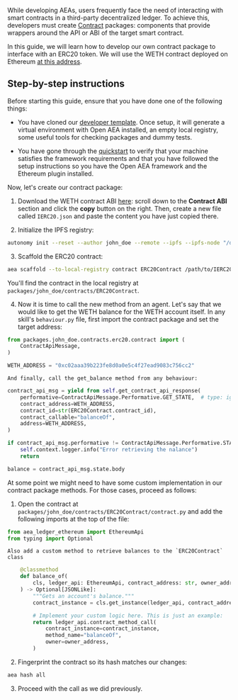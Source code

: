 While developing AEAs, users frequently face the need of interacting with smart contracts in a third-party decentralized ledger. To achieve this, developers must create <a href="../contract">Contract</a> packages: components that provide wrappers around the API or ABI of the target smart contract.

In this guide, we will learn how to develop our own contract package to interface with an ERC20 token. We will use the WETH contract deployed on Ethereum [at this address](https://etherscan.io/token/0xc02aaa39b223fe8d0a0e5c4f27ead9083c756cc2#readContract).

## Step-by-step instructions

Before starting this guide, ensure that you have done one of the following things:

- You have cloned our [developer template](https://github.com/valory-xyz/dev-template). Once setup, it will generate a virtual environment with Open AEA installed, an empty local registry, some useful tools for checking packages and dummy tests.

- You have gone through the [quickstart](./quickstart.md) to verify that your machine satisfies the framework requirements and that you have followed the setup instructions so you have the Open AEA framework and the Ethereum plugin installed.

Now, let's create our contract package:

1. Download the WETH contract ABI [here](https://etherscan.io/token/0xc02aaa39b223fe8d0a0e5c4f27ead9083c756cc2#code): scroll down to the **Contract ABI** section and click the **copy** button on the right. Then, create a new file called `IERC20.json` and paste the content you have just copied there.

2. Initialize the IPFS registry:
```bash
autonomy init --reset --author john_doe --remote --ipfs --ipfs-node "/dns/registry.autonolas.tech/tcp/443/https"
```

3. Scaffold the ERC20 contract:
```bash
aea scaffold --to-local-registry contract ERC20Contract /path/to/IERC20.json
```
You'll find the contract in the local registry at `packages/john_doe/contracts/ERC20Contract`.


4. Now it is time to call the new method from an agent. Let's say that we would like to get the WETH balance for the WETH account itself. In any skill's `behaviour.py` file, first import the contract package and set the target address:
```python
from packages.john_doe.contracts.erc20.contract import (
    ContractApiMessage,
)

WETH_ADDRESS = "0xc02aaa39b223fe8d0a0e5c4f27ead9083c756cc2"
```

    And finally, call the get_balance method from any behaviour:
```python
contract_api_msg = yield from self.get_contract_api_response(
    performative=ContractApiMessage.Performative.GET_STATE,  # type: ignore
    contract_address=WETH_ADDRESS,
    contract_id=str(ERC20Contract.contract_id),
    contract_callable="balanceOf",
    address=WETH_ADDRESS,
)

if contract_api_msg.performative != ContractApiMessage.Performative.STATE:
    self.context.logger.info("Error retrieving the nalance")
    return

balance = contract_api_msg.state.body
```

At some point we might need to have some custom implementation in our contract package methods. For those cases, proceed as follows:

1. Open the contract at `packages/john_doe/contracts/ERC20Contract/contract.py` and add the following imports at the top of the file:
```python
from aea_ledger_ethereum import EthereumApi
from typing import Optional
```

    Also add a custom method to retrieve balances to the `ERC20Contract` class
```python
    @classmethod
    def balance_of(
        cls, ledger_api: EthereumApi, contract_address: str, owner_address: str
    ) -> Optional[JSONLike]:
        """Gets an account's balance."""
        contract_instance = cls.get_instance(ledger_api, contract_address)

        # Implement your custom logic here. This is just an example:
        return ledger_api.contract_method_call(
            contract_instance=contract_instance,
            method_name="balanceOf",
            owner=owner_address,
        )
```

2. Fingerprint the contract so its hash matches our changes:
```bash
aea hash all
```

3. Proceed with the call as we did previously.